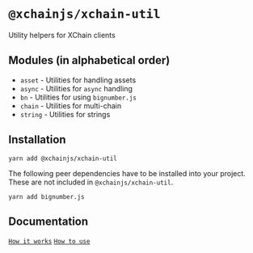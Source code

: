 # `@xchainjs/xchain-util`

Utility helpers for XChain clients

## Modules (in alphabetical order)

- `asset` - Utilities for handling assets
- `async` - Utilities for `async` handling
- `bn` - Utilities for using `bignumber.js`
- `chain` - Utilities for multi-chain
- `string` - Utilities for strings

## Installation

```
yarn add @xchainjs/xchain-util
```
The following peer dependencies have to be installed into your project. These are not included in `@xchainjs/xchain-util`.

```
yarn add bignumber.js
```

## Documentation

[`How it works`](http://docs.xchainjs.org/xchain-util/how-it-works.html)
[`How to use`](http://docs.xchainjs.org/xchain-util/how-to-use.html)

